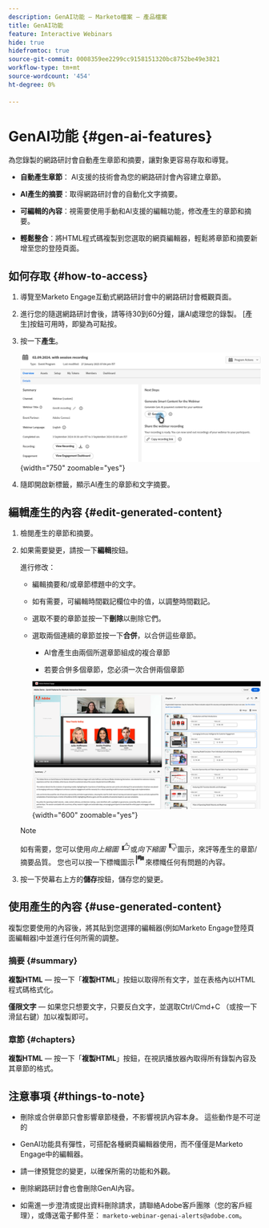 ```yaml
---
description: GenAI功能 — Marketo檔案 — 產品檔案
title: GenAI功能
feature: Interactive Webinars
hide: true
hidefromtoc: true
source-git-commit: 0008359ee2299cc9158151320bc8752be49e3821
workflow-type: tm+mt
source-wordcount: '454'
ht-degree: 0%

---
```


# GenAI功能 {#gen-ai-features}

為您錄製的網路研討會自動產生章節和摘要，讓對象更容易存取和導覽。

* **自動產生章節**： AI支援的技術會為您的網路研討會內容建立章節。

* **AI產生的摘要**：取得網路研討會的自動化文字摘要。

* **可編輯的內容**：視需要使用手動和AI支援的編輯功能，修改產生的章節和摘要。

* **輕鬆整合**：將HTML程式碼複製到您選取的網頁編輯器，輕鬆將章節和摘要新增至您的登陸頁面。

## 如何存取 {#how-to-access}

1. 導覽至Marketo Engage互動式網路研討會中的網路研討會概觀頁面。

1. 進行您的隨選網路研討會後，請等待30到60分鐘，讓AI處理您的錄製。 [產生]按鈕可用時，即變為可點按。

1. 按一下&#x200B;**產生**。

   ![](assets/gen-ai-features-1.png){width="750" zoomable="yes"}

1. 隨即開啟新標籤，顯示AI產生的章節和文字摘要。

## 編輯產生的內容 {#edit-generated-content}

1. 檢閱產生的章節和摘要。

1. 如果需要變更，請按一下&#x200B;**編輯**&#x200B;按鈕。

   進行修改：

   * 編輯摘要和/或章節標題中的文字。

   * 如有需要，可編輯時間戳記欄位中的值，以調整時間戳記。

   * 選取不要的章節並按一下&#x200B;**刪除**&#x200B;以刪除它們。

   * 選取兩個連續的章節並按一下&#x200B;**合併**，以合併這些章節。

      * AI會產生由兩個所選章節組成的複合章節

      * 若要合併多個章節，您必須一次合併兩個章節

     ![](assets/gen-ai-features-2.png){width="600" zoomable="yes"}


   >[!NOTE]
   >
   >如有需要，您可以使用&#x200B;_向上縮圖_ ![向上縮圖圖示](assets/icon-thumbs-up.png)或&#x200B;_向下縮圖_ ![向下縮圖圖示](assets/icon-thumbs-down.png)圖示，來評等產生的章節/摘要品質。 您也可以按一下標幟圖示![標幟圖示](assets/icon-flag.png)來標幟任何有問題的內容。

1. 按一下熒幕右上方的&#x200B;**儲存**&#x200B;按鈕，儲存您的變更。

## 使用產生的內容 {#use-generated-content}

複製您要使用的內容後，將其貼到您選擇的編輯器(例如Marketo Engage登陸頁面編輯器)中並進行任何所需的調整。

### 摘要 {#summary}

**複製HTML** — 按一下「**複製HTML**」按鈕以取得所有文字，並在表格內以HTML程式碼格式化。

**僅限文字** — 如果您只想要文字，只要反白文字，並選取Ctrl/Cmd+C （或按一下滑鼠右鍵）加以複製即可。

### 章節 {#chapters}

**複製HTML** — 按一下「**複製HTML**」按鈕，在視訊播放器內取得所有錄製內容及其章節的格式。

## 注意事項 {#things-to-note}

* 刪除或合併章節只會影響章節棧疊，不影響視訊內容本身。 這些動作是不可逆的

* GenAI功能具有彈性，可搭配各種網頁編輯器使用，而不僅僅是Marketo Engage中的編輯器。

* 請一律預覽您的變更，以確保所需的功能和外觀。

* 刪除網路研討會也會刪除GenAI內容。

* 如需進一步澄清或提出資料刪除請求，請聯絡Adobe客戶團隊（您的客戶經理），或傳送電子郵件至： `marketo-webinar-genai-alerts@adobe.com`。
